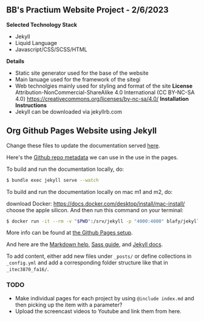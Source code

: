 ## BB's Practium Website Project - 2/6/2023 ##

**Selected Technology Stack**
* Jekyll 
* Liquid Language 
* Javascript/CSS/SCSS/HTML

**Details**
* Static site generator used for the base of the website
* Main lanuage used for the framework of the sitegi
* Web technolgies mainly used for styling and format of the site 
**License**
 Attribution-NonCommercial-ShareAlike 4.0 International (CC BY-NC-SA 4.0) https://creativecommons.org/licenses/by-nc-sa/4.0/ 
**Installation Instructions** 
* Jekyll can be downloaded via jekyllrb.com

## Org Github Pages Website using Jekyll ##

Change these files to update the documentation served
[here](https://soft-eng-practicum.github.io/).

Here's the [Github repo
metadata](https://help.github.com/articles/repository-metadata-on-github-pages/)
we can use in the use in the pages.

To build and run the documentation locally, do:

```bash
$ bundle exec jekyll serve --watch
```
To build and run the documentation locally on mac m1 and m2, do:

download Docker: https://docs.docker.com/desktop/install/mac-install/
choose the apple silicon.
And then run this command on your terminal:

```bash
$ docker run -it --rm -v "$PWD":/srv/jekyll -p "4000:4000" blafy/jekyll:latest-aarch64 jekyll  serve

```

More info can be found at [the Github Pages setup](https://help.github.com/articles/setting-up-your-github-pages-site-locally-with-jekyll/).

And here are the [Markdown help](https://daringfireball.net/projects/markdown/syntax), [Sass guide](http://sass-lang.com/guide), and [Jekyll docs](https://jekyllrb.com/docs/usage/).

To add content, either add new files under `_posts/` or define
collections in `_config.yml` and add a corresponding folder structure
like that in `_itec3870_fa16/`.

### TODO ###

* Make individual pages for each project by using `@include index.md`
  and then picking up the item with a parameter?
* Upload the screencast videos to Youtube and link them from here.
